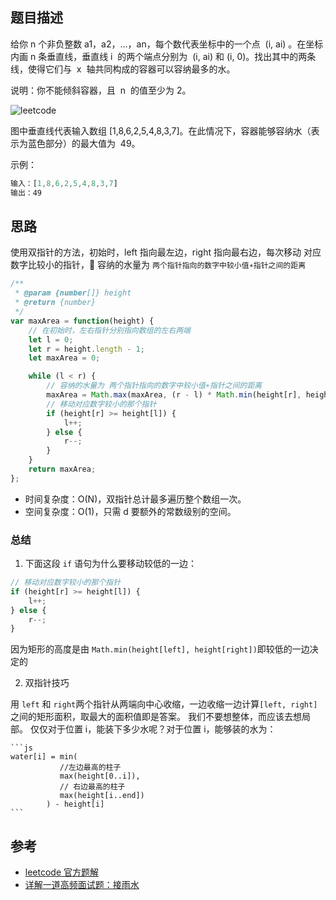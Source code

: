## 题目描述

给你 n 个非负整数 a1，a2，...，an，每个数代表坐标中的一个点  (i, ai) 。在坐标内画 n 条垂直线，垂直线 i  的两个端点分别为  (i, ai) 和 (i, 0)。找出其中的两条线，使得它们与  x  轴共同构成的容器可以容纳最多的水。

说明：你不能倾斜容器，且  n  的值至少为 2。

![leetcode](http://aliyun-lc-upload.oss-cn-hangzhou.aliyuncs.com/aliyun-lc-upload/uploads/2018/07/25/question_11.jpg)

图中垂直线代表输入数组 [1,8,6,2,5,4,8,3,7]。在此情况下，容器能够容纳水（表示为蓝色部分）的最大值为  49。

示例：

```js
输入：[1,8,6,2,5,4,8,3,7]
输出：49
```

## 思路

使用双指针的方法，初始时，left 指向最左边，right 指向最右边，每次移动 对应数字比较小的指针， 容纳的水量为 `两个指针指向的数字中较小值∗指针之间的距离`

```js
/**
 * @param {number[]} height
 * @return {number}
 */
var maxArea = function(height) {
    // 在初始时，左右指针分别指向数组的左右两端
    let l = 0;
    let r = height.length - 1;
    let maxArea = 0;

    while (l < r) {
        // 容纳的水量为 两个指针指向的数字中较小值∗指针之间的距离
        maxArea = Math.max(maxArea, (r - l) * Math.min(height[r], height[l]));
        // 移动对应数字较小的那个指针
        if (height[r] >= height[l]) {
            l++;
        } else {
            r--;
        }
    }
    return maxArea;
};
```

-   时间复杂度：O(N)，双指针总计最多遍历整个数组一次。
-   空间复杂度：O(1)，只需 d 要额外的常数级别的空间。

### 总结

1. 下面这段 `if` 语句为什么要移动较低的一边：

```js
// 移动对应数字较小的那个指针
if (height[r] >= height[l]) {
    l++;
} else {
    r--;
}
```

因为矩形的高度是由 `Math.min(height[left], height[right])`即较低的一边决定的

2. 双指针技巧

用 `left` 和 `right`两个指针从两端向中心收缩，一边收缩一边计算`[left, right]`之间的矩形面积，取最大的面积值即是答案。
我们不要想整体，而应该去想局部。 仅仅对于位置 i，能装下多少水呢？对于位置 i，能够装的水为：

    ```js
    water[i] = min(
               //左边最高的柱子
               max(height[0..i]),
               // 右边最高的柱子
               max(height[i..end])
            ) - height[i]
    ```

## 参考

-   [leetcode 官方题解](https://leetcode-cn.com/problems/container-with-most-water/solution/sheng-zui-duo-shui-de-rong-qi-by-leetcode-solution/)
-   [详解一道高频面试题：接雨水](https://mp.weixin.qq.com/s/8E2WHPdArs3KwSwaxFunHw)
